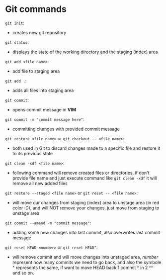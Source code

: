 # Git commands

`git init`:
- creates new git repository

`git status`:
- displays the state of the working directory and the staging (index) area

`git add <file name>`:
- add file to staging area

`git add .`:
- adds all files into staging area

`git commit`:
- opens commit message in **VIM** 

`git commit -m "commit message here"`:
- committing changes with provided commit message

`git restore <file name>` or `git checkout -- <file name>`: 
- both used in Git to discard changes made to a specific file and restore it to its previous state

`git clean -xdf <file name>`:
- following command will remove created files or directories, if don't provide file name and just execute command like `git clean -xdf` it will remove all new added files

`git restore --staged <file name>` or `git reset -- <file name>`:
- will move our changes from staging (index) area to unstage area (in red color :D), and will NOT remove your changes, just move from staging to unstage area

`git commit --amend -m "commit message"`:
- adding some new changes into last commit, also overwrites last commit message

`git reset HEAD~<number>` or `git reset HEAD^`:
- will remove commit and will move changes into unstaged area, _number_ represent how many commits we need to go back, and also the symbole ^ represents the same, if want to move HEAD back 1 commit ^ in 2 ^^ and so on.
